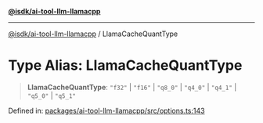 [**@isdk/ai-tool-llm-llamacpp**](../README.md)

***

[@isdk/ai-tool-llm-llamacpp](../globals.md) / LlamaCacheQuantType

# Type Alias: LlamaCacheQuantType

> **LlamaCacheQuantType**: `"f32"` \| `"f16"` \| `"q8_0"` \| `"q4_0"` \| `"q4_1"` \| `"q5_0"` \| `"q5_1"`

Defined in: [packages/ai-tool-llm-llamacpp/src/options.ts:143](https://github.com/isdk/ai-tool-llm-llamacpp.js/blob/518858851e2f538474e91b57f5b1e7e12c3272ed/src/options.ts#L143)
